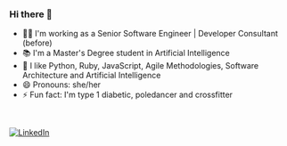 ### Hi there 👋

- 👩‍💻 I'm working as a Senior Software Engineer | Developer Consultant (before)
- 📚 I'm a Master's Degree student in Artificial Intelligence
- 💙 I like Python, Ruby, JavaScript, Agile Methodologies, Software Architecture and Artificial Intelligence
- 😄 Pronouns: she/her
- ⚡ Fun fact: I'm type 1 diabetic, poledancer and crossfitter

<br/>

<!---
[![Ana Paula's GitHub Stats](https://github-readme-stats.vercel.app/api?username=anapaulamendes&show_icons=true)](https://github.com/anapaulamendes)
-->

<a href="https://www.linkedin.com/in/anapauladsmendes/"><img alt="LinkedIn" src="https://img.shields.io/badge/LinkedIn-Ana%20Paula%20Mendes-purple?style=flat-square&logo=linkedin"></a>
